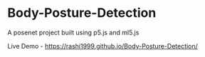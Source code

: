 # Body-Posture-Detection
A posenet project built using p5.js and ml5.js

Live Demo - https://rashi1999.github.io/Body-Posture-Detection/
